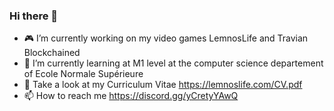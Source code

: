 ### Hi there 👋

- 🎮 I’m currently working on my video games LemnosLife and Travian Blockchained
- 📖 I’m currently learning at M1 level at the computer science departement of Ecole Normale Supérieure
- 💬 Take a look at my Curriculum Vitae https://lemnoslife.com/CV.pdf
- 📫 How to reach me https://discord.gg/yCretyYAwQ
